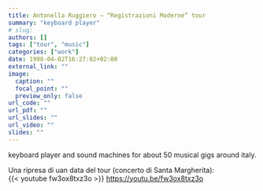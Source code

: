 ```yaml
---
title: Antonella Ruggiero – “Registrazioni Moderne” tour
summary: "keyboard player"
# slug: 
authors: []
tags: ["tour", "music"]
categories: ["work"]
date: 1998-04-02T16:27:02+02:00
external_link: ""
image:
  caption: ""
  focal_point: ""
  preview_only: false
url_code: ""
url_pdf: ""
url_slides: ""
url_video: ""
slides: ""
---
```


keyboard player and sound machines for about 50 musical gigs around italy.

Una ripresa di uan data del tour (concerto di Santa Margherita):  
{{< youtube fw3ox8txz3o >}}
https://youtu.be/fw3ox8txz3o
